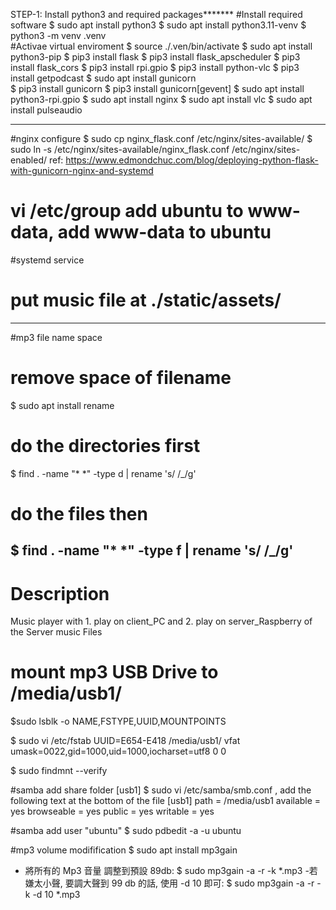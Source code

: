 STEP-1: Install python3 and required packages*******
#Install required software
$ sudo apt install python3
$ sudo apt install python3.11-venv
$ python3 -m venv .venv                    
#Activae virtual enviroment
$ source ./.ven/bin/activate 
$ sudo apt install python3-pip
$ pip3 install flask
$ pip3 install flask_apscheduler
$ pip3 install flask_cors
$ pip3 install rpi.gpio
$ pip3 install python-vlc
$ pip3 install getpodcast
$ sudo apt install gunicorn  
$ pip3 install gunicorn
$ pip3 install gunicorn[gevent]
$ sudo apt install python3-rpi.gpio
$ sudo apt install nginx
$ sudo apt install vlc
$ sudo apt install pulseaudio


----------------------------------------
#nginx configure
$ sudo cp nginx_flask.conf /etc/nginx/sites-available/
$ sudo ln -s /etc/nginx/sites-available/nginx_flask.conf /etc/nginx/sites-enabled/
ref: https://www.edmondchuc.com/blog/deploying-python-flask-with-gunicorn-nginx-and-systemd

# vi /etc/group  add ubuntu to www-data, add www-data to ubuntu 

#systemd service

# put music file at ./static/assets/

------------------------------------------------------
#mp3 file name space 
# remove space of filename
$ sudo apt install rename
# do the directories first 
$ find . -name "* *" -type d | rename 's/ /_/g'
# do the files then 
$ find . -name "* *" -type f | rename 's/ /_/g'
-----------------------------------------------------
# Description 
Music player with 1. play on client_PC and 2. play on server_Raspberry  of the Server music Files

# mount mp3 USB Drive to /media/usb1/
$sudo lsblk -o NAME,FSTYPE,UUID,MOUNTPOINTS

$ sudo vi /etc/fstab
UUID=E654-E418 /media/usb1/ vfat umask=0022,gid=1000,uid=1000,iocharset=utf8  0	0

$ sudo findmnt --verify


#samba add share folder [usb1] 
$ sudo vi /etc/samba/smb.conf  , add the following text at the  bottom of the file
[usb1]
path = /media/usb1
available = yes
browseable = yes
public = yes
writable = yes

#samba add user "ubuntu"
$ sudo pdbedit -a -u ubuntu

#mp3 volume modifification
$ sudo apt install mp3gain
- 將所有的 Mp3 音量 調整到預設 89db: 
$ sudo mp3gain -a -r -k *.mp3
-若嫌太小聲, 要調大聲到 99 db 的話, 使用 -d 10 即可: 
$ sudo mp3gain -a -r -k -d 10 *.mp3
